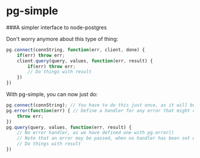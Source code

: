pg-simple
=========

###A simpler interface to node-postgres


Don't worry anymore about this type of thing:

```javascript
pg.connect(connString, function(err, client, done) {
	if(err) throw err;
	client.query(query, values, function(err, result) {
		if(err) throw err;
		// Do things with result
	})
})
```


With pg-simple, you can now just do:

```javascript
pg.connect(connString); // You have to do this just once, as it will be stored by pg-simple
pg.error(function(err) { // Define a handler for any error that might occur. Also just once.
	throw err;
})
pg.query(query, values, function(err, result) {
	// No error handler, as we have defined one with pg.error()
	// Note that an error may be passed, when no handler has been set with pg.error())
	// Do things with result
})
```